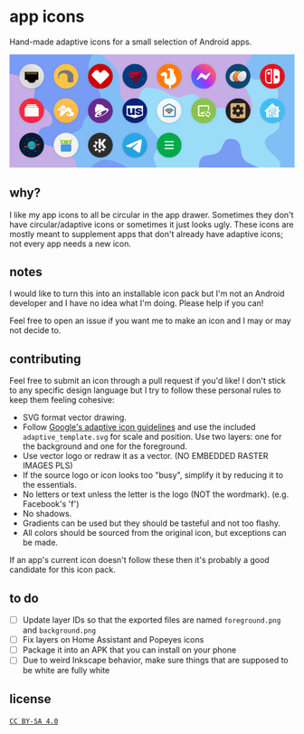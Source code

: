 # app icons

Hand-made adaptive icons for a small selection of Android apps.

![icon preview image](preview.png)

## why?

I like my app icons to all be circular in the app drawer. Sometimes they don't have circular/adaptive icons or sometimes it just looks ugly. These icons are mostly meant to supplement apps that don't already have adaptive icons; not every app needs a new icon.

## notes

I would like to turn this into an installable icon pack but I'm not an Android developer and I have no idea what I'm doing. Please help if you can!

Feel free to open an issue if you want me to make an icon and I may or may not decide to.

## contributing

Feel free to submit an icon through a pull request if you'd like! I don't stick to any specific design language but I try to follow these personal rules to keep them feeling cohesive:
- SVG format vector drawing.
- Follow [Google's adaptive icon guidelines](https://developer.android.com/google-play/resources/icon-design-specifications) and use the included `adaptive_template.svg` for scale and position. Use two layers: one for the background and one for the foreground.
- Use vector logo or redraw it as a vector. (NO EMBEDDED RASTER IMAGES PLS)
- If the source logo or icon looks too "busy", simplify it by reducing it to the essentials.
- No letters or text unless the letter is the logo (NOT the wordmark). (e.g. Facebook's 'f')
- No shadows.
- Gradients can be used but they should be tasteful and not too flashy.
- All colors should be sourced from the original icon, but exceptions can be made.

If an app's current icon doesn't follow these then it's probably a good candidate for this icon pack.

## to do

- [ ] Update layer IDs so that the exported files are named `foreground.png` and `background.png`
- [ ] Fix layers on Home Assistant and Popeyes icons
- [ ] Package it into an APK that you can install on your phone
- [ ] Due to weird Inkscape behavior, make sure things that are supposed to be white are fully white

## license

[`CC BY-SA 4.0`](https://creativecommons.org/licenses/by-sa/4.0/)
